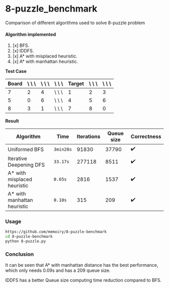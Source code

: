 # 8-puzzle_benchmark

Comparison of different algorithms used to solve 8-puzzle problem

#### Algorithm implemented

1. [x] BFS.
2. [x] IDDFS.
3. [x] A* with misplaced heuristic.
4. [x] A* with manhattan heuristic.

**Test Case**

|Board| \ \  \ | \ \ \ | \ \ \ | Target| \ \ \ | \ \ \ | 
| --- | --- | --- | --- | --- | --- | --- |
|7|2|4| \ \ \ |1|2|3|  
|5|0|6| \ \ \ |4|5|6|
|8|3|1| \ \ \ |7|8|0|

**Result**

|Algorithm|Time|Iterations|Queue size|Correctness|
| --- | --- | --- | --- | --- |
|Uniformed BFS|`3min28s`|91830|37790|✔️|
|Iterative Deepening DFS|`33.17s`|277118|8511|✔️|
|A* with misplaced heuristic|`0.65s`|2816|1537|✔️|
|A* with manhattan heuristic|`0.10s`|315|209|✔️|


### Usage

```bash
https://github.com/memoiry/8-puzzle-benchmark
cd 8-puzzle-benchmark
python 8-puzzle.py
```


### Conclusion
It can be seen that A* with manhattan distance has the best performance, which only needs 0.09s and has a 209 queue size.

IDDFS has a better Queue size computing time reduction compared to BFS.

